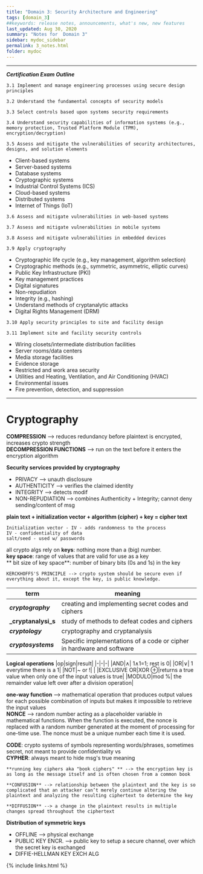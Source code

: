 ```yaml
---
title: "Domain 3: Security Architecture and Engineering"
tags: [domain_3]
##keywords: release notes, announcements, what's new, new features
last_updated: Aug 30, 2020
summary: "Notes for  Domain 3"
sidebar: mydoc_sidebar
permalink: 3_notes.html
folder: mydoc
---
```


------------------------------------------------------------------
**_Certification Exam Outline_**

`3.1 Implement and manage engineering processes using secure design principles`

`3.2 Understand the fundamental concepts of security models`

`3.3 Select controls based upon systems security requirements`

`3.4 Understand security capabilities of information systems (e.g., memory protection, Trusted
Platform Module (TPM), encryption/decryption)`

`3.5 Assess and mitigate the vulnerabilities of security architectures, designs, and solution
elements`
- Client-based systems
- Server-based systems
- Database systems
- Cryptographic systems
- Industrial Control Systems (ICS)
- Cloud-based systems
- Distributed systems
- Internet of Things (IoT)

`3.6 Assess and mitigate vulnerabilities in web-based systems`

`3.7 Assess and mitigate vulnerabilities in mobile systems`

`3.8 Assess and mitigate vulnerabilities in embedded devices`

`3.9 Apply cryptography`
- Cryptographic life cycle (e.g., key management, algorithm selection)
- Cryptographic methods (e.g., symmetric, asymmetric, elliptic curves)
- Public Key Infrastructure (PKI)
- Key management practices
- Digital signatures
- Non-repudiation
- Integrity (e.g., hashing)
- Understand methods of cryptanalytic attacks
- Digital Rights Management (DRM)

`3.10 Apply security principles to site and facility design`

`3.11 Implement site and facility security controls`
- Wiring closets/intermediate distribution facilities
- Server rooms/data centers
- Media storage facilities
- Evidence storage
- Restricted and work area security
- Utilities and Heating, Ventilation, and Air Conditioning (HVAC)
- Environmental issues
- Fire prevention, detection, and suppression

------------------------------------------------------------------


# Cryptography

**COMPRESSION** --> reduces redundancy before plaintext is encrypted, increases crypto strength \
**DECOMPRESSION FUNCTIONS** --> run on the text before it enters the encryption algorithm

**Security services provided by cryptography**
- PRIVACY --> unauth disclosure
- AUTHENTICITY --> verifies the claimed identity
- INTEGRITY --> detects modif
- NON-REPUDIATION --> combines Authenticity + Integrity; cannot deny sending/content of msg


**plain text + initialization vector + algorithm (cipher) + key = cipher text**
```
Initialization vector - IV - adds randomness to the process
IV - confidentiality of data
salt/seed - used w/ passwords
```

all crypto algs rely on **keys**: nothing more than a (big) number. \
**key space**: range of values that are valid for use as a key \
** bit size of key space**:  number of binary bits (0s and 1s) in the key

```
KERCKHOFFS'S PRINCIPLE --> crypto system should be secure even if everything about it, except the key, is public knowledge.
```

|term|meaning|
|-|-|
|**_cryptography_**|creating and implementing secret codes and ciphers|
|**_cryptanalysi_s**|study of methods to defeat codes and ciphers|
|**_cryptology_**|cryptography and cryptanalysis|
|**_cryptosystems_**|Specific implementations of a code or cipher in hardware and software|

**Logical operations**
|op|sign|result|
|-|-|-|
|AND|∧| 1∧1=1; rest is 0|
|OR|∨| 1 everytime there is a 1|
|NOT|~ or !| |
|EXCLUSIVE OR|XOR ⊕|returns a true value when only one of the input values is true|
|MODULO|mod %| the remainder value left over after a division operation|

**one-way function** --> mathematical operation that produces output values for each possible combination of inputs but makes it impossible to retrieve the input values \
**NONCE** --> random number acting as a placeholder variable in mathematical functions. When the function is executed, the nonce is replaced with a random number generated at the moment of processing for one-time use. The nonce must be a unique number each time it is used.

**CODE**: crypto systems of symbols representing words/phrases, sometimes secret, not meant to provide confidentiality
vs \
**CYPHER**: always meant to hide msg's true meaning

```
**running key ciphers aka "book ciphers" ** --> the encryption key is as long as the message itself and is often chosen from a common book

**CONFUSION** --> relationship between the plaintext and the key is so complicated that an attacker can’t merely continue altering the plaintext and analyzing the resulting ciphertext to determine the key

**DIFFUSION** --> a change in the plaintext results in multiple changes spread throughout the ciphertext

```

**Distribution of symmetric keys**
- OFFLINE --> physical exchange
- PUBLIC KEY ENCR. --> public key to setup a secure channel, over which the secret key is exchanged
- DIFFIE-HELLMAN KEY EXCH ALG



{% include links.html %}
